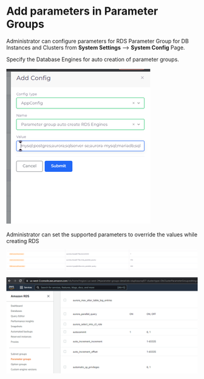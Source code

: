 # Add parameters in Parameter Groups

Administrator can configure parameters for RDS Parameter Group for DB Instances and Clusters from **System Settings** --> **System Config** Page.

Specify the Database Engines for auto creation of parameter groups.\
\
![](<../../../.gitbook/assets/image (38) (1).png>)\
\
Administrator can set the supported parameters to override the values while creating RDS

![Sample configuration](<../../../.gitbook/assets/image (8) (2).png>)

![Parameters overriden in AWS based on the configuration](<../../../.gitbook/assets/image (54).png>)
